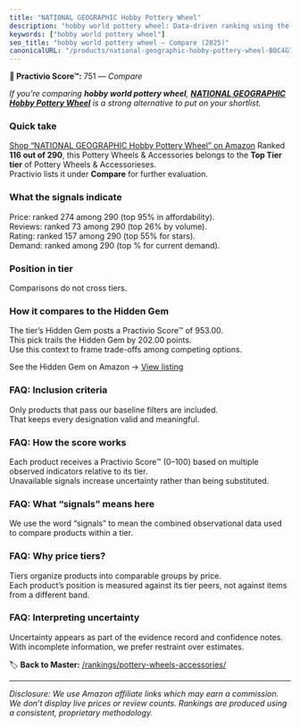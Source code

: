 ```yaml
---
title: "NATIONAL GEOGRAPHIC Hobby Pottery Wheel"
description: "hobby world pottery wheel: Data-driven ranking using the Practivio Score™. Positioned by quality, value, demand, findability, momentum."
keywords: ["hobby world pottery wheel"]
seo_title: "hobby world pottery wheel — Compare (2025)"
canonicalURL: "/products/national-geographic-hobby-pottery-wheel-B0C4G76KYM/"
---
```


**🛒 Practivio Score™:** 751 — _Compare_


*If you're comparing **hobby world pottery wheel**, **[NATIONAL GEOGRAPHIC Hobby Pottery Wheel](https://www.amazon.com/dp/B0C4G76KYM?tag=practivio-20)** is a strong alternative to put on your shortlist.*
### Quick take
[Shop “NATIONAL GEOGRAPHIC Hobby Pottery Wheel” on Amazon](https://www.amazon.com/dp/B0C4G76KYM?tag=practivio-20)
Ranked **116 out of 290**, this Pottery Wheels & Accessories belongs to the **Top Tier tier** of Pottery Wheels & Accessorieses.  
Practivio lists it under **Compare** for further evaluation.

### What the signals indicate
Price: ranked 274 among 290 (top 95% in affordability).  
Reviews: ranked 73 among 290 (top 26% by volume).  
Rating: ranked 157 among 290 (top 55% for stars).  
Demand: ranked  among 290 (top % for current demand).

### Position in tier
Comparisons do not cross tiers.

### How it compares to the Hidden Gem
The tier’s Hidden Gem posts a Practivio Score™ of 953.00.  
This pick trails the Hidden Gem by 202.00 points.  
Use this context to frame trade-offs among competing options.  

See the Hidden Gem on Amazon → [View listing](https://www.amazon.com/dp/B093MCN1QQ?tag=practivio-20)

### FAQ: Inclusion criteria
Only products that pass our baseline filters are included.  
That keeps every designation valid and meaningful.

### FAQ: How the score works
Each product receives a Practivio Score™ (0–100) based on multiple observed indicators relative to its tier.  
Unavailable signals increase uncertainty rather than being substituted.

### FAQ: What “signals” means here
We use the word “signals” to mean the combined observational data used to compare products within a tier.

### FAQ: Why price tiers?
Tiers organize products into comparable groups by price.  
Each product’s position is measured against its tier peers, not against items from a different band.

### FAQ: Interpreting uncertainty
Uncertainty appears as part of the evidence record and confidence notes.  
With incomplete information, we prefer restraint over estimates.

<!-- Missing template for Compare/CompareWithinPriceClass -->


🏷️ **Back to Master:** [/rankings/pottery-wheels-accessories/](/rankings/pottery-wheels-accessories/)

---
_Disclosure: We use Amazon affiliate links which may earn a commission. We don’t display live prices or review counts. Rankings are produced using a consistent, proprietary methodology._
